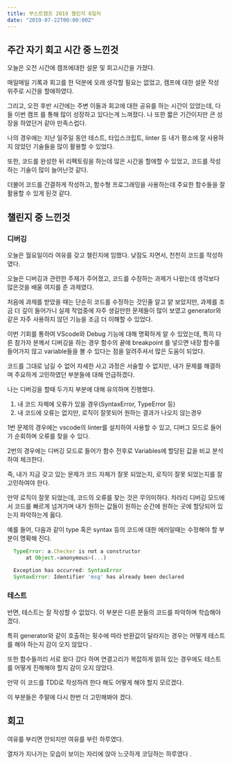 ```yaml
---
title: 부스트캠프 2019 챌린지 6일차
date: "2019-07-22T00:00:00Z"
---
```


## 주간 자기 회고 시간 중 느낀것

오늘은 오전 시간에 캠프에대한 설문 및 회고시간을 가졌다.

매일매일 기록과 회고를 한 덕분에 오래 생각할 필요는 없었고, 캠프에 대한 설문 작성 위주로 시간을 할애하였다.

그리고, 오전 후반 시간에는 주변 이들과 회고에 대한 공유를 하는 시간이 있었는데, 다들 이번 캠프 를 통해 많이 성장하고 있다는게 느껴졌다. 나 또한 짧은 기간이지만 큰 성장을 하였던거 같아 만족스럽다.

나의 경우에는 지난 일주일 동안 테스트, 타입스크립트, linter 등 내가 평소에 잘 사용하지 않았던 기술들을 많이 활용할 수 있었다.

또한, 코드를 완성한 뒤 리펙토링을 하는데 많은 시간을 할애할 수 있었고, 코드를 작성하는 기술이 많이 늘어난것 같다.

더불어 코드를 간결하게 작성하고, 함수형 프로그래밍을 사용하는데 주요한 함수들을 잘 활용할 수 있게 된것 같다.

## 챌린지 중 느낀것

### 디버깅

오늘은 월요일이라 여유를 갖고 챌린지에 임했다. 낮잠도 자면서, 천천히 코드를 작성하였다.

오늘은 디버깅과 관련한 주제가 주어졌고, 코드를 수정하는 과제가 나왔는데 생각보다 많은것을 배울 여지를 준 과제였다.

처음에 과제를 받았을 때는 단순히 코드를 수정하는 것인줄 알고 얕 보았지만, 과제를 조금 더 깊이 들어가니 실제 작업중에 자주 생길만한 문제들이 많이 보였고 generator와 같은 자주 사용하지 않던 기능을 조금 더 이해할 수 있었다.

이번 기회를 통하여 VScode와 Debug 기능에 대해 명확하게 알 수 있었는데, 특히 다른 참가자 분께서 디버깅을 하는 경우 함수의 끝에 breakpoint 를 넣으면 내장 함수를 들어가지 않고 variable들을 볼 수 있다는 점을 알려주셔서 많은 도움이 되었다.

코드를 그대로 남길 수 없어 자세한 사고 과정은 서술할 수 없지만, 내가 문제를 해결하며 주요하게 고민하였던 부분들에 대해 언급하겠다.

나는 디버깅을 할때 두가지 부분에 대해 유의하며 진행했다.

1. 내 코드 자체에 오류가 있을 경우(SyntaxError, TypeError 등)
2. 내 코드에 오류는 없지만, 로직이 잘못되어 원하는 결과가 나오지 않는경우

1번 문제의 경우에는 vscode의 linter를 설치하여 사용할 수 있고, 디버그 모드로 들어가 순회하며 오류를 찾을 수 있다.

2번의 경우에는 디버깅 모드로 들어가 함수 전후로 Variables에 할당된 값을 비교 분석하여 체크한다.

즉, 내가 지금 갖고 있는 문제가 코드 자체가 잘못 되었는지, 로직이 잘못 되었는지를 잘 고민하여야 한다.

만약 로직이 잘못 되었는데, 코드의 오류를 찾는 것은 무의미하다. 차라리 디버깅 모드에서 코드를 빠르게 넘겨가며 내가 원하는 값들이 원하는 순간에 원하는 곳에 할당되어 있는지 파악하는게 옳다.

예를 들어, 다음과 같이 type 혹은 syntax 등의 코드에 대한 에러일때는 수정해야 할 부분이 명확해 진다.

```js
  TypeError: a.Checker is not a constructor
      at Object.<anonymous>(...)
```

```js
  Exception has occurred: SyntaxError
  SyntaxError: Identifier 'msg' has already been declared
```

### 테스트

반면, 테스트는 잘 작성할 수 없었다. 이 부분은 다른 분들의 코드를 파악하며 학습해야 겠다.

특히 generator와 같이 호출하는 횟수에 따라 반환값이 달라지는 경우는 어떻게 테스트를 해야 하는지 감이 오지 않았다 .

또한 함수들끼리 서로 왔다 갔다 하며 연결고리가 복잡하게 얽혀 있는 경우에도 테스트를 어떻게 진해해야 할지 감이 오지 않았다.

만약 이 코드를 TDD로 작성하려 한다 해도 어떻게 해야 할지 모르겠다.

이 부분들은 주말에 다시 한번 더 고민해봐야 겠다.

## 회고

여유를 부리면 안되지만 여유를 부린 하루였다.

열차가 지나가는 모습이 보이는 자리에 앉아 느긋하게 코딩하는 하루였다 .
